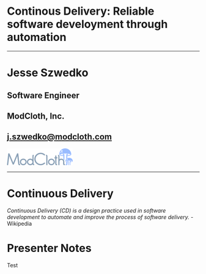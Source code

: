 # Continous Delivery: Reliable software develoyment through automation

---

# Jesse Szwedko
## Software Engineer

## ModCloth, Inc.

## j.szwedko@modcloth.com

![modcloth](modcloth.png)

---

# Continuous Delivery

_Continuous Delivery (CD) is a design practice used in software development to automate and improve the process of software delivery._ - Wikipedia




# Presenter Notes
Test
